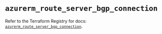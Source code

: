 # `azurerm_route_server_bgp_connection`

Refer to the Terraform Registry for docs: [`azurerm_route_server_bgp_connection`](https://registry.terraform.io/providers/hashicorp/azurerm/4.8.0/docs/resources/route_server_bgp_connection).
